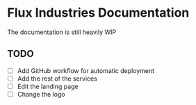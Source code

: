# Flux Industries Documentation
The documentation is still heavily WIP

## TODO
- [ ] Add GitHub workflow for automatic deployment
- [ ] Add the rest of the services
- [ ] Edit the landing page
- [ ] Change the logo